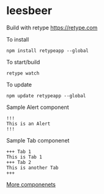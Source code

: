 # leesbeer

Build with retype https://retype.com

To install

`npm install retypeapp --global`

To start/build

`retype watch`

To update

`npm update retypeapp --global`

Sample Alert component
```
!!!
This is an Alert
!!!
```

Sample Tab componenet
```
+++ Tab 1
This is Tab 1
+++ Tab 2
This is another Tab
+++
```

[More componenets](https://retype.com/components/)
